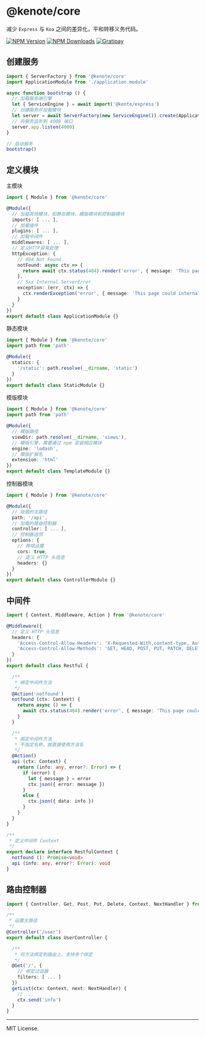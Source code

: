 # @kenote/core

减少 `Express` 与 `Koa` 之间的差异化，平和转移义务代码。

[![NPM Version][npm-image]][npm-url]
[![NPM Downloads][downloads-image]][downloads-url]
[![Gratipay][licensed-image]][licensed-url]

[npm-image]: https://img.shields.io/npm/v/@kenote/core.svg
[npm-url]: https://www.npmjs.com/package/@kenote/core
[downloads-image]: https://img.shields.io/npm/dm/@kenote/core.svg
[downloads-url]: https://www.npmjs.com/package/@kenote/core
[licensed-image]: https://img.shields.io/badge/license-MIT-blue.svg
[licensed-url]: https://github.com/kenote/kenote.js/blob/main/LICENSE

## 创建服务

```ts
import { ServerFactory } from '@kenote/core'
import ApplicationModule from './application.module'

async function bootstrap () {
  // 加载服务端引擎
  let { ServiceEngine } = await import('@kente/express')
  // 创建服务并加载模块
  let server = await ServerFactory(new ServiceEngine()).create(ApplicationModule)
  // 将服务监听到 4000 端口
  server.app.listen(4000)
}

// 启动服务
bootstrap()
```

## 定义模块

主模块
```ts
import { Module } from '@kenote/core'

@Module({
  // 加载其他模块，如静态模块、模版模块和控制器模块
  imports: [ ... ],
  // 加载插件
  plugins: [ ... ],
  // 加载中间件
  middlewares: [ ... ],
  // 定义HTTP异常处理
  httpException: {
    // 404 Not Found
    notFound: async ctx => {
      return await ctx.status(404).render('error', { message: 'This page could not be found.' })
    },
    // 5xx Internal ServerError
    exception: (err, ctx) => {
      ctx.renderException('error', { message: 'This page could internal server error' })
    }
  }
})
export default class ApplicationModule {}
```

静态模块
```ts
import { Module } from '@kenote/core'
import path from 'path'

@Module({
  statics: {
    '/static': path.resolve(__dirname, 'static')
  }
})
export default class StaticModule {}
```

模版模块
```ts
import { Module } from '@kenote/core'
import path from 'path'

@Module({
  // 模版路径
  viewDir: path.resolve(__dirname, 'views'),
  // 模版引擎，需要通过 npm 安装相应模块
  engine: 'lodash',
  // 模版扩展名
  extension: 'html'
})
export default class TemplateModule {}
```

控制器模块
```ts
import { Module } from '@kenote/core'

@Module({
  // 挂载的主路径
  path: '/api',
  // 加载的路由控制器
  controller: [ ... ],
  // 控制器选项
  options: {
    // 跨域设置
    cors: true,
    // 定义 HTTP 头信息
    headers: {}
  }
})
export default class ControllerModule {}
```

## 中间件

```ts
import { Context, Middleware, Action } from '@kenote/core'

@Middleware({
  // 定义 HTTP 头信息
  headers: {
    'Access-Control-Allow-Headers': 'X-Requested-With,content-type, Authorization',
    'Access-Control-Allow-Methods': 'GET, HEAD, POST, PUT, PATCH, DELETE'
  }
})
export default class Restful {

  /**
   * 绑定中间件方法
   */
  @Action('notfound')
  notfound (ctx: Context) {
    return async () => {
      await ctx.status(404).render('error', { message: 'This page could not be found' })
    }
  }

  /**
   * 绑定中间件方法
   * 不指定名称，就直接使用方法名
   */
  @Action()
  api (ctx: Context) {
    return (info: any, error?: Error) => {
      if (error) {
        let { message } = error
        ctx.json({ error: message })
      }
      else {
        ctx.json({ data: info })
      }
    }
  }
}

/**
 * 定义中间件 Context
 */
export declare interface RestfulContext {
  notfound (): Promise<void>
  api (info: any, error?: Error): void
}
```


## 路由控制器

```ts
import { Controller, Get, Post, Put, Delete, Context, NextHandler } from '@kenote/core'

/**
 * 设置主路径
 */
@Controller('/user')
export default class UserController {

  /**
   * 将方法绑定到路由上，支持多个绑定
   */
  @Get('/', {
    // 绑定过滤器
    filters: [ ... ]
  })
  getList(ctx: Context, next: NextHandler) {
    // ...
    ctx.send('info')
  }
}
```

---
MIT License.